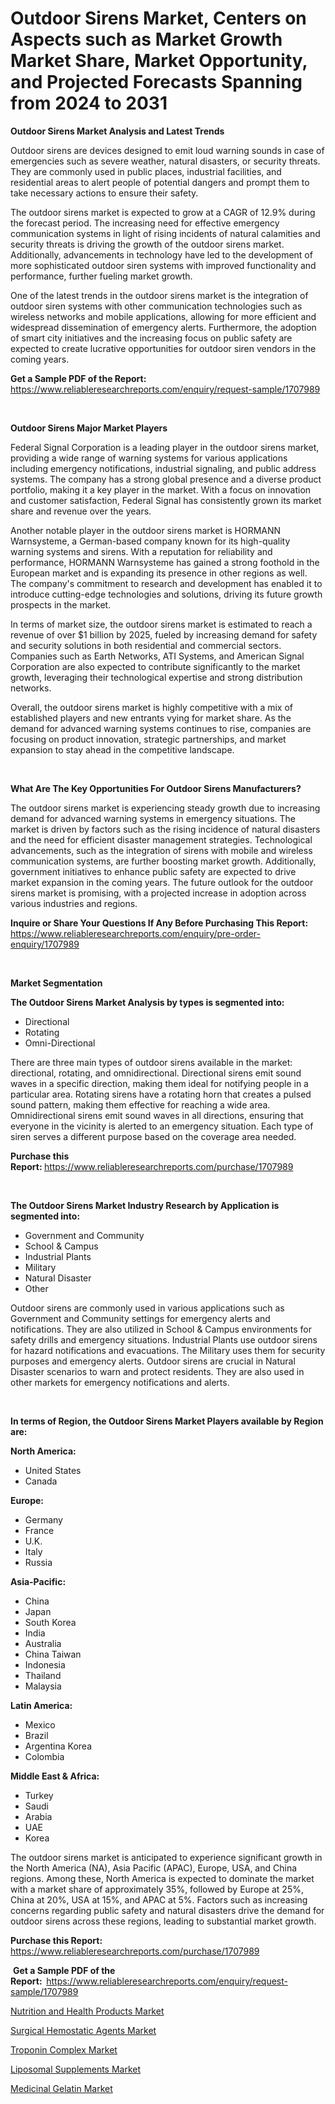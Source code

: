 <p><h1>Outdoor Sirens Market, Centers on Aspects such as Market Growth Market Share, Market Opportunity, and Projected Forecasts Spanning from 2024 to 2031</h1></p><p><strong>Outdoor Sirens Market Analysis and Latest Trends</strong></p>
<p><p>Outdoor sirens are devices designed to emit loud warning sounds in case of emergencies such as severe weather, natural disasters, or security threats. They are commonly used in public places, industrial facilities, and residential areas to alert people of potential dangers and prompt them to take necessary actions to ensure their safety.</p><p>The outdoor sirens market is expected to grow at a CAGR of 12.9% during the forecast period. The increasing need for effective emergency communication systems in light of rising incidents of natural calamities and security threats is driving the growth of the outdoor sirens market. Additionally, advancements in technology have led to the development of more sophisticated outdoor siren systems with improved functionality and performance, further fueling market growth.</p><p>One of the latest trends in the outdoor sirens market is the integration of outdoor siren systems with other communication technologies such as wireless networks and mobile applications, allowing for more efficient and widespread dissemination of emergency alerts. Furthermore, the adoption of smart city initiatives and the increasing focus on public safety are expected to create lucrative opportunities for outdoor siren vendors in the coming years.</p></p>
<p><strong>Get a Sample PDF of the Report:&nbsp;</strong> <a href="https://www.reliableresearchreports.com/enquiry/request-sample/1707989">https://www.reliableresearchreports.com/enquiry/request-sample/1707989</a></p>
<p>&nbsp;</p>
<p><strong>Outdoor Sirens Major Market Players</strong></p>
<p><p>Federal Signal Corporation is a leading player in the outdoor sirens market, providing a wide range of warning systems for various applications including emergency notifications, industrial signaling, and public address systems. The company has a strong global presence and a diverse product portfolio, making it a key player in the market. With a focus on innovation and customer satisfaction, Federal Signal has consistently grown its market share and revenue over the years.</p><p>Another notable player in the outdoor sirens market is HORMANN Warnsysteme, a German-based company known for its high-quality warning systems and sirens. With a reputation for reliability and performance, HORMANN Warnsysteme has gained a strong foothold in the European market and is expanding its presence in other regions as well. The company's commitment to research and development has enabled it to introduce cutting-edge technologies and solutions, driving its future growth prospects in the market.</p><p>In terms of market size, the outdoor sirens market is estimated to reach a revenue of over $1 billion by 2025, fueled by increasing demand for safety and security solutions in both residential and commercial sectors. Companies such as Earth Networks, ATI Systems, and American Signal Corporation are also expected to contribute significantly to the market growth, leveraging their technological expertise and strong distribution networks.</p><p>Overall, the outdoor sirens market is highly competitive with a mix of established players and new entrants vying for market share. As the demand for advanced warning systems continues to rise, companies are focusing on product innovation, strategic partnerships, and market expansion to stay ahead in the competitive landscape.</p></p>
<p>&nbsp;</p>
<p><strong>What Are The Key Opportunities For Outdoor Sirens Manufacturers?</strong></p>
<p><p>The outdoor sirens market is experiencing steady growth due to increasing demand for advanced warning systems in emergency situations. The market is driven by factors such as the rising incidence of natural disasters and the need for efficient disaster management strategies. Technological advancements, such as the integration of sirens with mobile and wireless communication systems, are further boosting market growth. Additionally, government initiatives to enhance public safety are expected to drive market expansion in the coming years. The future outlook for the outdoor sirens market is promising, with a projected increase in adoption across various industries and regions.</p></p>
<p><strong>Inquire or Share Your Questions If Any Before Purchasing This Report:</strong> <a href="https://www.reliableresearchreports.com/enquiry/pre-order-enquiry/1707989">https://www.reliableresearchreports.com/enquiry/pre-order-enquiry/1707989</a></p>
<p>&nbsp;</p>
<p><strong>Market Segmentation</strong></p>
<p><strong>The Outdoor Sirens Market Analysis by types is segmented into:</strong></p>
<p><ul><li>Directional</li><li>Rotating</li><li>Omni-Directional</li></ul></p>
<p><p>There are three main types of outdoor sirens available in the market: directional, rotating, and omnidirectional. Directional sirens emit sound waves in a specific direction, making them ideal for notifying people in a particular area. Rotating sirens have a rotating horn that creates a pulsed sound pattern, making them effective for reaching a wide area. Omnidirectional sirens emit sound waves in all directions, ensuring that everyone in the vicinity is alerted to an emergency situation. Each type of siren serves a different purpose based on the coverage area needed.</p></p>
<p><strong>Purchase this Report:&nbsp;</strong><a href="https://www.reliableresearchreports.com/purchase/1707989">https://www.reliableresearchreports.com/purchase/1707989</a></p>
<p>&nbsp;</p>
<p><strong>The Outdoor Sirens Market Industry Research by Application is segmented into:</strong></p>
<p><ul><li>Government and Community</li><li>School & Campus</li><li>Industrial Plants</li><li>Military</li><li>Natural Disaster</li><li>Other</li></ul></p>
<p><p>Outdoor sirens are commonly used in various applications such as Government and Community settings for emergency alerts and notifications. They are also utilized in School & Campus environments for safety drills and emergency situations. Industrial Plants use outdoor sirens for hazard notifications and evacuations. The Military uses them for security purposes and emergency alerts. Outdoor sirens are crucial in Natural Disaster scenarios to warn and protect residents. They are also used in other markets for emergency notifications and alerts.</p></p>
<p>&nbsp;</p>
<p><strong>In terms of Region, the Outdoor Sirens Market Players available by Region are:</strong></p>
<p>
    <p> <strong> North America: </strong>
        <ul>
            <li>United States</li>
            <li>Canada</li>
        </ul>
        </p> 
    <p> <strong> Europe: </strong>
        <ul>
            <li>Germany</li>
            <li>France</li>
            <li>U.K.</li>
            <li>Italy</li>
            <li>Russia</li>
        </ul>
        </p> 
    <p> <strong> Asia-Pacific: </strong>
        <ul>
            <li>China</li>
            <li>Japan</li>
            <li>South Korea</li>
            <li>India</li>
            <li>Australia</li>
            <li>China Taiwan</li>
            <li>Indonesia</li>
            <li>Thailand</li>
            <li>Malaysia</li>
        </ul>
        </p> 
    <p> <strong> Latin America: </strong>
        <ul>
            <li>Mexico</li>
            <li>Brazil</li>
            <li>Argentina Korea</li>
            <li>Colombia</li>
        </ul>
        </p> 
    <p> <strong> Middle East & Africa: </strong>
        <ul>
            <li>Turkey</li>
            <li>Saudi</li>
            <li>Arabia</li>
            <li>UAE</li>
            <li>Korea</li>
        </ul>
    </p>
    </p>
<p><p>The outdoor sirens market is anticipated to experience significant growth in the North America (NA), Asia Pacific (APAC), Europe, USA, and China regions. Among these, North America is expected to dominate the market with a market share of approximately 35%, followed by Europe at 25%, China at 20%, USA at 15%, and APAC at 5%. Factors such as increasing concerns regarding public safety and natural disasters drive the demand for outdoor sirens across these regions, leading to substantial market growth.</p></p>
<p><strong>Purchase this Report: </strong><a href="https://www.reliableresearchreports.com/purchase/1707989">https://www.reliableresearchreports.com/purchase/1707989</a></p>
<p>&nbsp;<strong>Get a Sample PDF of the Report:&nbsp;&nbsp;</strong><a href="https://www.reliableresearchreports.com/enquiry/request-sample/1707989">https://www.reliableresearchreports.com/enquiry/request-sample/1707989</a></p>
<p><strong></strong></p>
<p><p><a href="https://medium.com/@andreametcalfe66/nutrition-and-health-products-market-trends-and-market-analysis-forecasted-for-period-2024-2031-8961622f79f4">Nutrition and Health Products Market</a></p><p><a href="https://medium.com/@andreametcalfe66/surgical-hemostatic-agents-market-research-report-its-history-and-forecast-2024-to-2031-e9057234ec6d">Surgical Hemostatic Agents Market</a></p><p><a href="https://medium.com/@andreametcalfe66/troponin-complex-market-research-report-its-history-and-forecast-2024-to-2031-ad5dfcda4c86">Troponin Complex Market</a></p><p><a href="https://medium.com/@andreametcalfe66/liposomal-supplements-market-size-cagr-trends-2024-2030-26e6adea6c70">Liposomal Supplements Market</a></p><p><a href="https://medium.com/@andreametcalfe66/analyzing-medicinal-gelatin-market-global-industry-perspective-and-forecast-2024-to-2031-31c01e67ad68">Medicinal Gelatin Market</a></p></p>